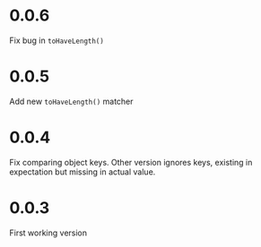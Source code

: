 # 0.0.6

Fix bug in `toHaveLength()`

# 0.0.5

Add new `toHaveLength()` matcher

# 0.0.4

Fix comparing object keys. Other version ignores keys, existing in expectation but missing in actual value.

# 0.0.3

First working version
